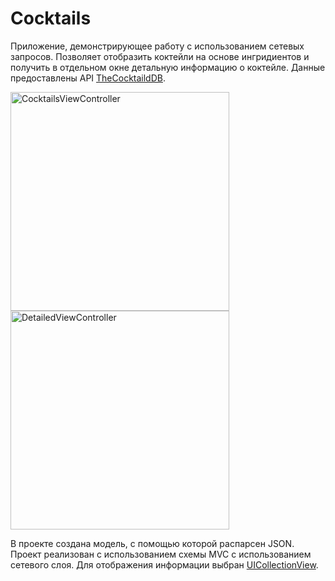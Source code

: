 # Cocktails

Приложение, демонстрирующее работу с использованием сетевых запросов. Позволяет отобразить коктейли на основе ингридиентов и получить в отдельном окне детальную информацию о коктейле. Данные предоставлены API [TheCocktaildDB](https://www.thecocktaildb.com/).

<img width="350" alt="CocktailsViewController" src="https://user-images.githubusercontent.com/50861298/215426059-4382d4ad-5694-41d0-96f7-c63c466c5132.png"><img width="350" alt="DetailedViewController" src="https://user-images.githubusercontent.com/50861298/215426070-dcebd7de-04b4-4f97-ae9e-82c3e746b9ad.png">

В проекте создана модель, с помощью которой распарсен JSON. Проект реализован с использованием схемы MVC с использованием сетевого слоя. Для отображения информации выбран [UICollectionView](https://developer.apple.com/documentation/uikit/uicollectionview).
